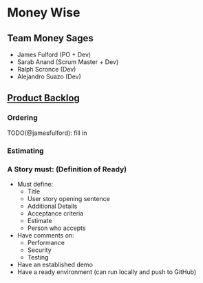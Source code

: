 # Money Wise

## Team Money Sages

- James Fulford (PO + Dev)
- Sarab Anand (Scrum Master + Dev)
- Ralph Scronce (Dev)
- Alejandro Suazo (Dev)

## [Product Backlog](https://app.zenhub.com/workspaces/moneywise2020-5f984e412accf2001e9acc9c/board?repos=307744600)

### Ordering

TODO(@jamesfulford): fill in

### Estimating

### A Story must: (Definition of Ready)

- Must define:
  - Title
  - User story opening sentence
  - Additional Details
  - Acceptance criteria
  - Estimate
  - Person who accepts
- Have comments on:
  - Performance
  - Security
  - Testing
- Have an established demo
- Have a ready environment (can run locally and push to GitHub)
